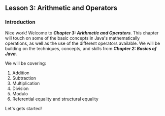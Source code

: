 ## Lesson 3: Arithmetic and Operators 

### Introduction

Nice work! Welcome to ***Chapter 3: Arithmetic and Operators***. This chapter will touch on some of the basic concepts in Java's mathematically operations, as well as the use of the different operators available. We will be building on the techniques, concepts, and skills from ***Chapter 2: Basics of Java***. 

We will be covering: 

1. Addition
2. Subtraction
3. Multiplication
4. Division
5. Modulo 
6. Referential equality and structural equality

Let's gets started! 